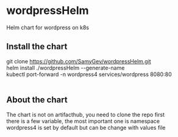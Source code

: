 # wordpressHelm
Helm chart for wordpress on k8s

## Install the chart
git clone https://github.com/SamyGev/wordpressHelm.git  
helm install ./wordpressHelm --generate-name  
kubectl port-forward -n wordpress4 services/wordpress 8080:80  
<br/>
## About the chart
The chart is not on artifacthub, you need to clone the repo first  
there is a few variable, the most important one is namespace  
wordpress4 is set by default but can be change with values file  

